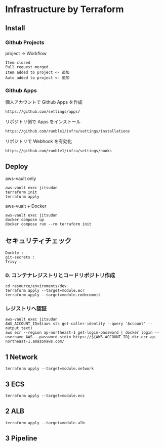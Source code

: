 # Infrastructure by Terraform

## Install
### Github Projects
project -> Workflow
```
Item closed
Pull request merged
Item added to project <- 追加
Auto added to project <- 追加
```

### Github Apps
個人アカウントで Github Apps を作成
```
https://github.com/settings/apps/
```
リポジトリ側で Apps をインストール
```
https://github.com/runble1/infra/settings/installations
```
リポジトリで Webhook を有効化
```
https://github.com/runble1/infra/settings/hooks
```

## Deploy
aws-vault only
```
aws-vault exec jitsudan
terraform init
terraform apply
```
aws-vualt + Docker
```
aws-vault exec jitsudan
docker compose up
docker compose run --rm terraform init
```

## セキュリティチェック
```
Dockle : 
git-secrets : 
Trivy : 
```

### 0. コンテナレジストリとコードリポジトリ作成
```
cd resource/enviroments/dev
terraform apply --target=module.ecr
terraform apply --target=module.codecommit
```

### レジストリへ認証
```
aws-vault exec jitsudan
AWS_ACCOUNT_ID=$(aws sts get-caller-identity --query 'Account' --output text)
aws ecr --region ap-northeast-1 get-login-password | docker login --username AWS --password-stdin https://${AWS_ACCOUNT_ID}.dkr.ecr.ap-northeast-1.amazonaws.com/
```


## 1 Network
```
terraform apply --target=module.network
```

## 3 ECS
```
terraform apply --target=module.ecs
```

## 2 ALB
```
terraform apply --target=module.alb
```

## 3 Pipeline

